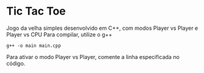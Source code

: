 # Tic Tac Toe

Jogo da velha simples desenvolvido em C++, com modos Player vs Player e Player vs CPU
Para compilar, utilize o g++
```
g++ -o main main.cpp
```
Para ativar o modo Player vs Player, comente a linha especificada no código.
